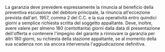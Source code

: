 La garanzia deve prevedere espressamente la rinuncia al beneficio della preventiva escussione del debitore principale, la rinuncia all'eccezione prevista dall'art. 1957, comma 2 del C.C. e la sua operatività entro quindici giorni a semplice richiesta scritta del soggetto appaltante. Deve, inoltre, avere valere per almeno 180 (centottanta) giorni dalla data di presentazione dell'offerta e contenere l'impegno del garante a rinnovare la garanzia per altri 180 giorni, su richiesta della stazione appaltante, se al momento della sua scadenza non sia ancora intervenuta l'aggiudicazione definitiva.